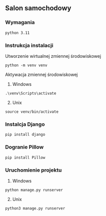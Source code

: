 ## Salon samochodowy  
### Wymagania
```
python 3.11
```
### Instrukcja instalacji

Utworzenie wirtualnej zmiennej środowiskowej
```shell
python -m venv venv
```

Aktywacja zmiennej środowiskowej
1. Windows
```shell
.\venv\Scripts\activate
```
2. Unix
```shell
source venv/bin/activate
```
### Instalcja Django
```shell
pip install django
```
### Dogranie Pillow
```shell
pip install Pillow
```
### Uruchomienie projektu
1. Windows
```shell
python manage.py runserver
```
2. Unix
```shell
python3 manage.py runserver
```
